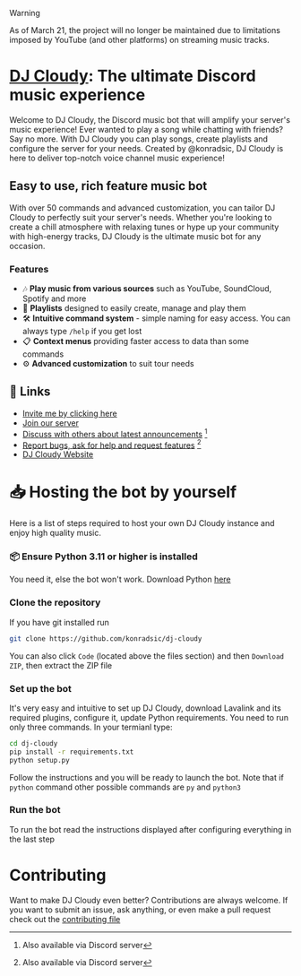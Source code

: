 > [!WARNING]  
> As of March 21, the project will no longer be maintained due to limitations imposed by YouTube (and other platforms) on streaming music tracks.

# [DJ Cloudy](https://konradsic.github.io/dj-cloudy): The ultimate Discord music experience
Welcome to DJ Cloudy, the Discord music bot that will amplify your server's music experience! Ever wanted to play a song while chatting with friends? Say no more. With DJ Cloudy you can play songs, create playlists and configure the server for your needs. Created by @konradsic, DJ Cloudy is here to deliver top-notch voice channel music experience!

## Easy to use, rich feature music bot
With over 50 commands and advanced customization, you can tailor DJ Cloudy to perfectly suit your server's needs. Whether you're looking to create a chill atmosphere with relaxing tunes or hype up your community with high-energy tracks, DJ Cloudy is the ultimate music bot for any occasion.  

### Features
* 🎶 **Play music from various sources** such as YouTube, SoundCloud, Spotify and more
* 📜 **Playlists** designed to easily create, manage and play them
* 🛠️ **Intuitive command system** - simple naming for easy access. You can always type `/help` if you get lost
* 📋 **Context menus** providing faster access to data than some commands
* ⚙️ **Advanced customization** to suit tour needs

## 🔗 Links
* [Invite me by clicking here](https://dsc.gg/dj-cloudy)
* [Join our server](https://discord.gg/t6qPGdHypw)
* [Discuss with others about latest announcements](https://github.com/konradsic/dj-cloudy/discussions) [^1]
* [Report bugs, ask for help and request features](https://github.com/konradsic/dj-cloudy/issues) [^1]
* [DJ Cloudy Website](https://konradsic.github.io/dj-cloudy)

[^1]: Also available via Discord server

# 📥 Hosting the bot by yourself
Here is a list of steps required to host your own DJ Cloudy instance and enjoy high quality music.

### 📦 Ensure Python 3.11 or higher is installed
You need it, else the bot won't work. Download Python <a href="https://www.python.org/downloads/" target="_blank">here</a>

### Clone the repository
If you have git installed run
```sh
git clone https://github.com/konradsic/dj-cloudy
```
You can also click `Code` (located above the files section) and then `Download ZIP`, then extract the ZIP file

### Set up the bot
It's very easy and intuitive to set up DJ Cloudy, download Lavalink and its required plugins, configure it, update Python requirements. You need to run only three commands. In your termianl type:
```sh
cd dj-cloudy
pip install -r requirements.txt
python setup.py
```
Follow the instructions and you will be ready to launch the bot. Note that if `python` command other possible commands are `py` and `python3`

### Run the bot
To run the bot read the instructions displayed after configuring everything in the last step

# Contributing
Want to make DJ Cloudy even better? Contributions are always welcome. If you want to submit an issue, ask anything, or even make a pull request check out the [contributing file](https://github.com/konradsic/dj-cloudy/blob/main/.github/CONTRIBUTING.md)

